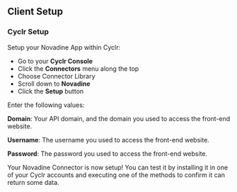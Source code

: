 
## Client Setup

### Cyclr Setup

Setup your Novadine App within Cyclr:

*   Go to your **Cyclr Console**
*   Click the **Connectors** menu along the top
*   Choose Connector Library
*   Scroll down to **Novadine**
*   Click the **Setup** button

Enter the following values:

**Domain**: Your API domain, and the domain you used to access the front-end website.

**Username**: The username you used to access the front-end website.

**Password**: The password you used to access the front-end website.


Your Novadine Connector is now setup! You can test it by installing it in one of your Cyclr accounts and executing one of the methods to confirm it can return some data.
